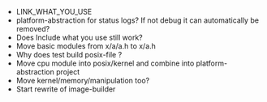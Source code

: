 - LINK_WHAT_YOU_USE
- platform-abstraction for status logs? If not debug it can automatically be removed?
- Does Include what you use still work?
- Move basic modules from x/a/a.h to x/a.h
- Why does test build posix-file ?
- Move cpu module into posix/kernel and combine into platform-abstraction project
- Move kernel/memory/manipulation too?
- Start rewrite of image-builder
